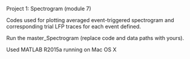 Project 1: Spectrogram (module 7)

Codes used for plotting averaged event-triggered spectrogram and corresponding trial LFP traces for each event defined.

Run the master_Spectrogram (replace code and data paths with yours).


Used MATLAB R2015a running on Mac OS X
